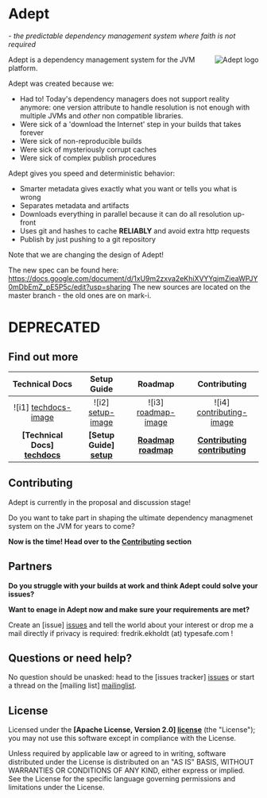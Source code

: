 # Adept #
_- the predictable dependency management system where faith is not required_

<img src="https://raw.github.com/wiki/adept-dm/adept/images/logo_adept_hood.png"
 alt="Adept logo" title="Adept" align="right" />

Adept is a dependency management system for the JVM platform.

Adept was created because we:
* Had to! Today's dependency managers does not support reality anymore: one version attribute to handle resolution is not enough with multiple JVMs and _other_ non compatible libraries.
* Were sick of a 'download the Internet' step in your builds that takes forever
* Were sick of non-reproducible builds
* Were sick of mysteriously corrupt caches
* Were sick of complex publish procedures

Adept gives you speed and deterministic behavior:
* Smarter metadata gives exactly what you want or tells you what is wrong
* Separates metadata and artifacts
* Downloads everything in parallel because it can do all resolution up-front
* Uses git and hashes to cache **RELIABLY** and avoid extra http requests
* Publish by just pushing to a git repository


Note that we are changing the design of Adept!

The new spec can be found here: https://docs.google.com/document/d/1xU9m2zxva2eKhiXVYYqjmZieaWPJY0mDbEmZ_pE5P5c/edit?usp=sharing
The new sources are located on the master branch - the old ones are on mark-i.


# DEPRECATED
## Find out more

| Technical Docs                  | Setup Guide               | Roadmap                 | Contributing                      |
|:-------------------------------:|:-------------------------:|:-----------------------:|:---------------------------------:|
| ![i1] [techdocs-image]          | ![i2] [setup-image]       | ![i3] [roadmap-image]   | ![i4] [contributing-image]        |
| **[Technical Docs] [techdocs]** | **[Setup Guide] [setup]** | **[Roadmap] [roadmap]** | **[Contributing] [contributing]** |

## Contributing

Adept is currently in the proposal and discussion stage! 

Do you want to take part in shaping the ultimate dependency managmenet system on the JVM for years to come? 


**Now is the time! Head over to the [Contributing] section**

## Partners

**Do you struggle with your builds at work and think Adept could solve your issues?**

**Want to enage in Adept now and make sure your requirements are met?**

Create an [issue] [issues] and tell the world about your interest or drop me a mail directly if privacy is required: fredrik.ekholdt (at) typesafe.com !


## Questions or need help?

No question should be unasked: head to the [issues tracker] [issues] or start a thread on the [mailing list] [mailinglist].

## License

Licensed under the **[Apache License, Version 2.0] [license]** (the "License");
you may not use this software except in compliance with the License.

Unless required by applicable law or agreed to in writing, software
distributed under the License is distributed on an "AS IS" BASIS,
WITHOUT WARRANTIES OR CONDITIONS OF ANY KIND, either express or implied.
See the License for the specific language governing permissions and
limitations under the License.


[wiki]: https://github.com/adept-dm/adept/wiki/Home
[mailinglist]: http://groups.google.com/group/adept-dev/
[issues]: https://github.com/adept-dm/adept/issues
[design]: https://github.com/adept-dm/adept/wiki/Design
[license]: http://www.apache.org/licenses/LICENSE-2.0

[techdocs]: https://github.com/adept-dm/adept/wiki/Documentation
[setup]: https://github.com/adept-dm/adept/wiki/Setup
[roadmap]: https://github.com/adept-dm/adept/wiki/Roadmap
[contributing]: https://github.com/adept-dm/adept/wiki/Contributing

[techdocs-image]: https://github.com/adept-dm/adept/wiki/images/techdocs.png
[setup-image]: https://github.com/adept-dm/adept/wiki/images/setup.png
[roadmap-image]: https://github.com/adept-dm/adept/wiki/images/roadmap.png
[contributing-image]: https://github.com/adept-dm/adept/wiki/images/contribute.png

